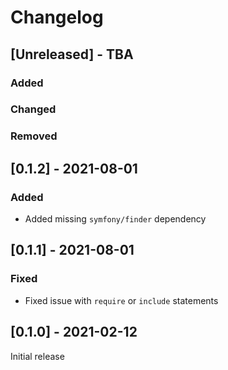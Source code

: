 # Changelog

## [Unreleased] - TBA
### Added

### Changed

### Removed

## [0.1.2] - 2021-08-01
### Added
- Added missing `symfony/finder` dependency

## [0.1.1] - 2021-08-01
### Fixed
- Fixed issue with `require` or `include` statements

## [0.1.0] - 2021-02-12
Initial release
